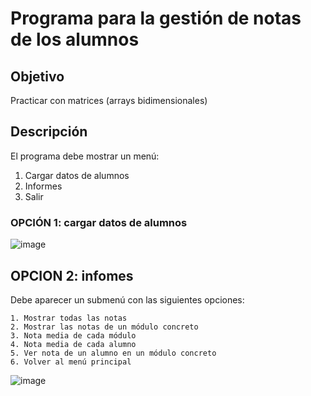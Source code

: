 # Programa para la gestión de notas de los alumnos

## Objetivo

Practicar con matrices (arrays bidimensionales)

## Descripción

El programa debe mostrar un menú:
1. Cargar datos de alumnos
2. Informes
3. Salir

   

### OPCIÓN 1: cargar datos de alumnos

![image](https://github.com/profeMelola/Programacion-04-2023-24/assets/91023374/9e649266-ebdf-4490-9218-8b13734049c1)


## OPCION 2: infomes

Debe aparecer un submenú con las siguientes opciones:

```
1. Mostrar todas las notas
2. Mostrar las notas de un módulo concreto
3. Nota media de cada módulo
4. Nota media de cada alumno
5. Ver nota de un alumno en un módulo concreto
6. Volver al menú principal
```

![image](https://github.com/profeMelola/Programacion-04-2023-24/assets/91023374/76e5c83a-442b-4eb1-ae9f-447cf05aabcb)
